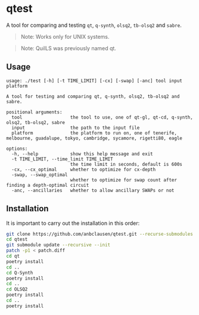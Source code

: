 # qtest

A tool for comparing and testing `qt`, `q-synth`, `olsq2`, `tb-olsq2` and `sabre`.

> Note: Works only for UNIX systems.

> Note: QuilLS was previously named qt.

## Usage

```text
usage: ./test [-h] [-t TIME_LIMIT] [-cx] [-swap] [-anc] tool input platform

A tool for testing and comparing qt, q-synth, olsq2, tb-olsq2 and sabre.

positional arguments:
  tool                  the tool to use, one of qt-gl, qt-cd, q-synth, olsq2, tb-olsq2, sabre
  input                 the path to the input file
  platform              the platform to run on, one of tenerife, melbourne, guadalupe, tokyo, cambridge, sycamore, rigetti80, eagle

options:
  -h, --help            show this help message and exit
  -t TIME_LIMIT, --time_limit TIME_LIMIT
                        the time limit in seconds, default is 600s
  -cx, --cx_optimal     whether to optimize for cx-depth
  -swap, --swap_optimal
                        whether to optimize for swap count after finding a depth-optimal circuit
  -anc, --ancillaries   whether to allow ancillary SWAPs or not
```

## Installation

It is important to carry out the installation in this order:

```bash
git clone https://github.com/anbclausen/qtest.git --recurse-submodules
cd qtest
git submodule update --recursive --init 
patch -p1 < patch.diff
cd qt
poetry install
cd ..
cd Q-Synth
poetry install
cd ..
cd OLSQ2
poetry install
cd ..
poetry install
```

